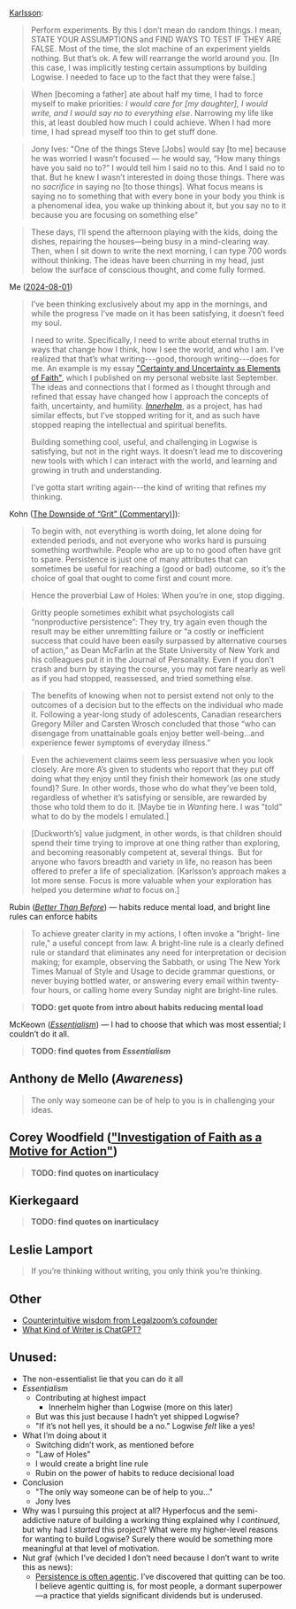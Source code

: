 [Karlsson](https://www.henrikkarlsson.xyz/p/multi-armed-bandit):

> Perform experiments. By this I don’t mean do random things. I mean, STATE YOUR ASSUMPTIONS and FIND WAYS TO TEST IF THEY ARE FALSE. Most of the time, the slot machine of an experiment yields nothing. But that’s ok. A few will rearrange the world around you. \[In this case, I was implicitly testing certain assumptions by building Logwise. I needed to face up to the fact that they were false.\]

> When \[becoming a father] ate about half my time, I had to force myself to make priorities: *I would care for \[my daughter], I would write, and I would say no to everything else*. Narrowing my life like this, at least doubled how much I could achieve. When I had more time, I had spread myself too thin to get stuff done.

> Jony Ives: "One of the things Steve \[Jobs] would say \[to me] because he was worried I wasn’t focused — he would say, “How many things have you said no to?” I would tell him I said no to this. And I said no to that. But he knew I wasn’t interested in doing those things. There was no *sacrifice* in saying no \[to those things]. What focus means is saying no to something that with every bone in your body you think is a phenomenal idea, you wake up thinking about it, but you say no to it because you are focusing on something else"

> These days, I’ll spend the afternoon playing with the kids, doing the dishes, repairing the houses—being busy in a mind-clearing way. Then, when I sit down to write the next morning, I can type 700 words without thinking. The ideas have been churning in my head, just below the surface of conscious thought, and come fully formed.

Me ([2024-08-01](obsidian://open?vault=personal-writing&file=Spiritual%20Notes%2FJournal%2F2024-08-01))

> I’ve been thinking exclusively about my app in the mornings, and while the progress I’ve made on it has been satisfying, it doesn’t feed my soul.
> 
> I need to write. Specifically, I need to write about eternal truths in ways that change how I think, how I see the world, and who I am. I’ve realized that that’s what writing---good, thorough writing---does for me. An example is my essay ["Certainty and Uncertainty as Elements of Faith"](<https://tylermercer.net/posts/faith/certainty-and-uncertainty-as-elements-of-faith/>), which I published on my personal website last September. The ideas and connections that I formed as I thought through and refined that essay have changed how I approach the concepts of faith, uncertainty, and humility. [*Innerhelm*](<https://innerhelm.com/>), as a project, has had similar effects, but I’ve stopped writing for it, and as such have stopped reaping the intellectual and spiritual benefits.
> 
> Building something cool, useful, and challenging in Logwise is satisfying, but not in the right ways. It doesn’t lead me to discovering new tools with which I can interact with the world, and learning and growing in truth and understanding.
> 
> I’ve gotta start writing again---the kind of writing that refines my thinking.

Kohn ([The Downside of “Grit” (Commentary)](https://www.alfiekohn.org/article/downside-grit/)]):

> To begin with, not everything is worth doing, let alone doing for extended periods, and not everyone who works hard is pursuing something worthwhile.  People who are up to no good often have grit to spare.  Persistence is just one of many attributes that can sometimes be useful for reaching a (good or bad) outcome, so it’s the choice of goal that ought to come first and count more.

> Hence the proverbial Law of Holes:  When you’re in one, stop digging.

> Gritty people sometimes exhibit what psychologists call “nonproductive persistence”: They try, try again even though the result may be either unremitting failure or “a costly or inefficient success that could have been easily surpassed by alternative courses of action,” as Dean McFarlin at the State University of New York and his colleagues put it in the Journal of Personality.  Even if you don’t crash and burn by staying the course, you may not fare nearly as well as if you had stopped, reassessed, and tried something else.

> The benefits of knowing when not to persist extend not only to the outcomes of a decision but to the effects on the individual who made it.  Following a year-long study of adolescents, Canadian researchers Gregory Miller and Carsten Wrosch concluded that those “who can disengage from unattainable goals enjoy better well-being…and experience fewer symptoms of everyday illness.”

> Even the achievement claims seem less persuasive when you look closely.  Are more A’s given to students who report that they put off doing what they enjoy until they finish their homework (as one study found)?  Sure. In other words, those who do what they’ve been told,  regardless of whether it’s satisfying or sensible, are rewarded by those who told them to do it. \[Maybe tie in _Wanting_ here. I was "told" what to do by the models I emulated.]

> \[Duckworth’s] value judgment, in other words, is that children should spend their time trying to improve at one thing rather than exploring, and becoming reasonably competent at, several things.  But for anyone who favors breadth and variety in life, no reason has been offered to prefer a life of specialization. \[Karlsson’s approach makes a lot more sense. Focus is more valuable when your exploration has helped you determine _what_ to focus on.]

Rubin ([_Better Than Before_](obsidian://open?vault=resource-notes&file=Books%2FBetter%20Than%20Before)) — habits reduce mental load, and bright line rules can enforce habits

> To achieve greater clarity in my actions, I often invoke a "bright- line rule," a useful concept from law. A bright-line rule is a clearly defined rule or standard that eliminates any need for interpretation or decision making; for example, observing the Sabbath, or using The New York Times Manual of Style and Usage to decide grammar questions, or never buying bottled water, or answering every email within twenty-four hours, or calling home every Sunday night are bright-line rules.

> **TODO: get quote from intro about habits reducing mental load**

McKeown ([_Essentialism_](obsidian://open?vault=resource-notes&file=Books%2FEssentialism)) — I had to choose that which was most essential; I couldn’t do it all.

> **TODO: find quotes from _Essentialism_**

## Anthony de Mello (_Awareness_)

> The only way someone can be of help to you is in challenging your ideas.

## Corey Woodfield (["Investigation of Faith as a Motive for Action"](obsidian://open?vault=resource-notes&file=Articles%2FInvestigation%20of%20Faith%20as%20a%20Motive%20for%20Action))

> **TODO: find quotes on inarticulacy**

## Kierkegaard

> **TODO: find quotes on inarticulacy**

## Leslie Lamport

> If you’re thinking without writing, you only think you’re thinking.

## Other

- [Counterintuitive wisdom from Legalzoom’s cofounder](https://open.spotify.com/episode/7MEogj3qORhqDIxDKLvKko?nd=1&dlsi=9a09fcc4be74411a)
- [What Kind of Writer is ChatGPT?](https://www.newyorker.com/culture/annals-of-inquiry/what-kind-of-writer-is-chatgpt)

## Unused:

- The non-essentialist lie that you can do it all
- _Essentialism_
	- Contributing at highest impact 
		- Innerhelm higher than Logwise (more on this later)
	- But was this just because I hadn’t yet shipped Logwise?
	- "If it’s not hell yes, it should be a no." Logwise _felt_ like a yes!
- What I’m doing about it
	- Switching didn’t work, as mentioned before
	- "Law of Holes"
	- I would create a bright line rule
	- Rubin on the power of habits to reduce decisional load
- Conclusion
	- "The only way someone can be of help to you..."
	- Jony Ives
- Why was I pursuing this project at all? Hyperfocus and the semi-addictive nature of building a working thing explained why I _continued_, but why had I _started_ this project? What were my higher-level reasons for wanting to build Logwise? Surely there would be something more meaningful at that level of motivation.
- Nut graf (which I’ve decided I don’t need because I don’t want to write this as news): 
	- [Persistence is often agentic](https://innerhelm.com/posts/persistence). I’ve discovered that quitting can be too. I believe agentic quitting is, for most people, a dormant superpower—a practice that yields significant dividends but is underused.

